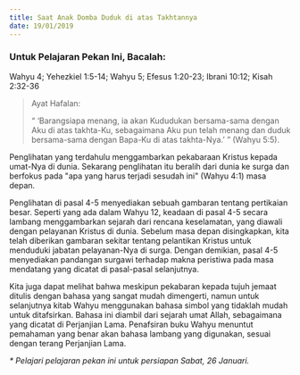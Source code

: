 ```yaml
---
title: Saat Anak Domba Duduk di atas Takhtannya
date: 19/01/2019
---
```


### Untuk Pelajaran Pekan Ini, Bacalah:

Wahyu 4; Yehezkiel 1:5-14; Wahyu 5; Efesus 1:20-23; Ibrani 10:12; Kisah 2:32-36


> <p>Ayat Hafalan:</p>
> “ ‘Barangsiapa menang, ia akan Kududukan bersama-sama dengan Aku di atas takhta-Ku, sebagaimana Aku pun telah menang dan duduk bersama-sama dengan Bapa-Ku di atas takhta-Nya.’ ” (Wahyu 5:5).

Penglihatan yang terdahulu menggambarkan pekabaraan Kristus kepada umat-Nya di dunia. Sekarang penglihatan itu beralih dari dunia ke surga dan berfokus pada "apa yang harus terjadi sesudah ini" (Wahyu 4:1) masa depan.

Penglihatan di pasal 4-5 menyediakan sebuah gambaran tentang pertikaian besar. Seperti yang ada dalam Wahyu 12, keadaan di pasal 4-5 secara lambang menggambarkan sejarah dari rencana keselamatan, yang diawali dengan pelayanan Kristus di dunia. Sebelum masa depan disingkapkan, kita telah diberikan gambaran sekitar tentang pelantikan Kristus untuk menduduki jabatan pelayanan-Nya di surga. Dengan demikian, pasal 4-5 menyediakan pandangan surgawi terhadap makna peristiwa pada masa mendatang yang dicatat di pasal-pasal selanjutnya.

Kita juga dapat melihat bahwa meskipun pekabaran kepada tujuh jemaat ditulis dengan bahasa yang sangat mudah dimengerti, namun untuk selanjutnya kitab Wahyu menggunakan bahasa simbol yang tidaklah mudah untuk ditafsirkan. Bahasa ini diambil dari sejarah umat Allah, sebagaimana yang dicatat di Perjanjian Lama. Penafsiran buku Wahyu menuntut pemahaman yang benar akan bahasa lambang yang digunakan, sesuai dengan terang Perjanjian Lama.

_* Pelajari pelajaran pekan ini untuk persiapan Sabat, 26 Januari._